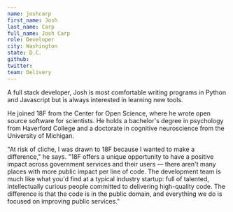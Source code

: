 ```yaml
---
name: joshcarp
first_name: Josh
last_name: Carp
full_name: Josh Carp
role: Developer
city: Washington
state: D.C.
github:
twitter:
team: Delivery
---
```


A full stack developer, Josh is most comfortable writing programs in Python and Javascript but is always interested in learning new tools.

He joined 18F from the Center for Open Science, where he wrote open source software for scientists. He holds a bachelor's degree in psychology from Haverford College and a doctorate in cognitive neuroscience from the University of Michigan.

"At risk of cliche, I was drawn to 18F because I wanted to make a difference," he says. "18F offers a unique opportunity to have a positive impact across government services and their users — there aren't many places with more public impact per line of code. The development team is much like what you'd find at a typical industry startup: full of talented, intellectually curious people committed to delivering high-quality code. The difference is that the code is in the public domain, and everything we do is focused on improving public services."
